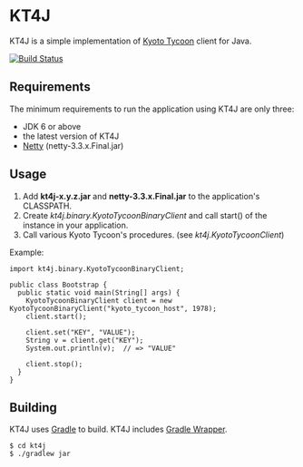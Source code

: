 KT4J 
=====

KT4J is a simple implementation of [Kyoto Tycoon](http://fallabs.com/kyototycoon/) client for Java.

[![Build Status](https://travis-ci.org/kumai/kt4j.png?branch=master)](https://travis-ci.org/kumai/kt4j)

## Requirements

The minimum requirements to run the application using KT4J are only three:

* JDK 6 or above
* the latest version of KT4J
* [Netty](http://netty.io/) (netty-3.3.x.Final.jar)

## Usage

1. Add **kt4j-x.y.z.jar** and **netty-3.3.x.Final.jar** to the application's CLASSPATH.
2. Create _kt4j.binary.KyotoTycoonBinaryClient_ and call start() of the instance in your application.
3. Call various Kyoto Tycoon's procedures. (see _kt4j.KyotoTycoonClient_) 

Example:

    import kt4j.binary.KyotoTycoonBinaryClient;
    
    public class Bootstrap {
      public static void main(String[] args) {
        KyotoTycoonBinaryClient client = new KyotoTycoonBinaryClient("kyoto_tycoon_host", 1978);
        client.start();
            
        client.set("KEY", "VALUE");
        String v = client.get("KEY");
        System.out.println(v);  // => "VALUE"
            
        client.stop();
      }
    }

## Building

KT4J uses [Gradle](http://www.gradle.org) to build. KT4J includes [Gradle Wrapper](http://www.gradle.org/docs/current/userguide/gradle_wrapper.html).

    $ cd kt4j
    $ ./gradlew jar
